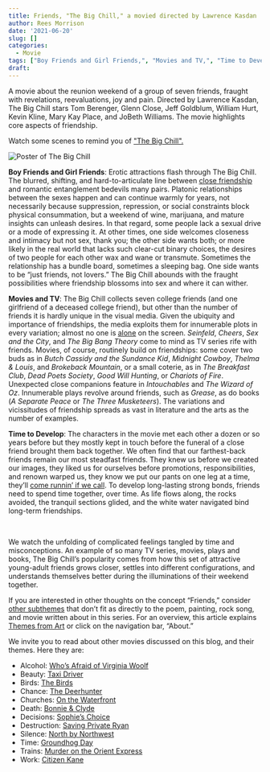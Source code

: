 ```yaml
---
title: Friends, "The Big Chill," a movied directed by Lawrence Kasdan
author: Rees Morrison
date: '2021-06-20'
slug: []
categories:
  - Movie
tags: ["Boy Friends and Girl Friends,", "Movies and TV,", "Time to Develop",]
draft: 
---
```


A movie about the reunion weekend of a group of seven friends, fraught with revelations, reevaluations, joy and pain.  Directed by Lawrence Kasdan, The Big Chill stars Tom Berenger, Glenn Close, Jeff Goldblum, William Hurt, Kevin Kline, Mary Kay Place, and JoBeth Williams.  The movie highlights core aspects of friendship. 

<!--more-->

Watch some scenes to remind you of ["The Big Chill".]( https://www.youtube.com/watch?v=hHUwAZdQFBg)
 
![Poster of The Big Chill](/media/FriendsBigChill.jpg)

**Boy Friends and Girl Friends**:  Erotic attractions flash through The Big Chill.  The blurred, shifting, and hard-to-articulate line between [close friendship](Manet) and romantic entanglement bedevils many pairs.  Platonic relationships between the sexes happen and can continue warmly for years, not necessarily because suppression, repression, or social constraints block physical consummation, but a weekend of wine, marijuana, and mature insights can unleash desires.  In that regard, some people lack a sexual drive or a mode of expressing it.  At other times, one side welcomes closeness and intimacy but not sex, thank you; the other side wants both; or more likely in the real world that lacks such clear-cut binary choices, the desires of two people for each other wax and wane or transmute.  Sometimes the relationship has a bundle board, sometimes a sleeping bag.  One side wants to be “just friends, not lovers.”  The Big Chill abounds with the fraught possibilities where friendship blossoms into sex and where it can wither.

**Movies and TV**:  The Big Chill collects seven college friends (and one girlfriend of a deceased college friend), but other than the number of friends it is hardly unique in the visual media.  Given the ubiquity and importance of friendships, the media exploits them for innumerable plots in every variation; almost no one is [alone](Angelou) on the screen.  *Seinfeld*, *Cheers*, *Sex and the City*, and *The Big Bang Theory* come to mind as TV series rife with friends.  Movies, of course, routinely build on friendships: some cover two buds as in *Butch Cassidy and the Sundance Kid*, *Midnight Cowboy*, *Thelma & Louis*, and *Brokeback Mountain*, or a small coterie, as in *The Breakfast Club*, *Dead Poets Society*, *Good Will Hunting*, or *Chariots of Fire*.  Unexpected close companions feature in *Intouchables* and *The Wizard of Oz*.  Innumerable plays revolve around friends, such as *Grease*, as do books (*A Separate Peace* or *The Three Musketeers*).  The variations and vicissitudes of friendship spreads as vast in literature and the arts as the number of examples.  

**Time to Develop**:  The characters in the movie met each other a dozen or so years before but they mostly kept in touch before the funeral of a close friend brought them back together.  We often find that our farthest-back friends remain our most steadfast friends.  They knew us before we created our images, they liked us for ourselves before promotions, responsibilities, and renown warped us, they know we put our pants on one leg at a time, they’ll [come runnin’ if we call](taylor).  To develop long-lasting strong bonds, friends need to spend time together, over time.  As life flows along, the rocks avoided, the tranquil sections glided, and the white water navigated bind long-term friendships.

&nbsp;

We watch the unfolding of complicated feelings tangled by time and misconceptions.  An example of so many TV series, movies, plays and books, The Big Chill’s popularity comes from how this set of attractive young-adult friends grows closer, settles into different configurations, and understands themselves better during the illuminations of their weekend together.

If you are interested in other thoughts on the concept “Friends,” consider [other subthemes](Add) that don’t fit as directly to the poem, painting, rock song, and movie written about in this series.  For an overview, this article explains [Themes from Art](http://bit.ly/3sRXopI) or click on the navigation bar, “About.”

We invite you to read about other movies discussed on this blog, and their themes.  Here they are: 

* Alcohol: [Who’s Afraid of Virginia Woolf](https://themesfromart.com/post/2021-02-03-alcohol-woolf-nichols/alcoholwoolfnichols/)
* Beauty: [Taxi Driver](https://themesfromart.com/post/2021-04-21-beauty-taxi-driver-a-movie-with-robert-de-niro-and-cybill-shepherd/beautytaxi/)
* Birds: [The Birds](https://themesfromart.com/post/2021-06-07-birds-the-birds-a-movie-directed-by-alfred-hitchcock/birdsthebirds/)
* Chance: [The Deerhunter](https://themesfromart.com/post/2021-03-14-chancewinner/chancewinner/)
* Churches: [On the Waterfront](https://themesfromart.com/post/2021-05-21-churches-from-on-the-waterfront-a-movie-with-marlon-brando/churcheswaterfront/)
* Death: [Bonnie & Clyde](https://themesfromart.com/post/2021-05-03-death-from-bonnie-clyde-a-movie-starring-warren-beatty-and-faye-dunaway/deathbonnie/)
* Decisions: [Sophie’s Choice](https://themesfromart.com/post/2021-02-08-decisions-sophie-s-choice-with-meryl-streep/decisionssophies/)
* Destruction: [Saving Private Ryan](https://themesfromart.com/post/2021-02-18-destruction-saving-private-ryan-a-movie-by-steven-spielberg/destructionsaving/)
* Silence: [North by Northwest](https://themesfromart.com/post/silencenorthwest/)
* Time: [Groundhog Day](https://themesfromart.com/post/2021-03-08-time-from-groundhog-day-starring-bill-murray/timegroundhog/)
* Trains: [Murder on the Orient Express](https://themesfromart.com/post/2021-05-10-trains-from-murder-on-the-orient-express-a-movie-directed-by-sidney-lumet/trainsorient/)   
* Work: [Citizen Kane](https://themesfromart.com/post/2021-02-26-workkane/workkane/)

